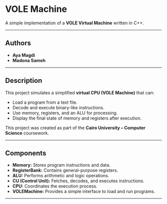 #  VOLE Machine

A simple implementation of a **VOLE Virtual Machine** written in C++.

---

##  Authors
- **Aya Magdi**
- **Madona Sameh**

---

##  Description
This project simulates a simplified **virtual CPU (VOLE Machine)** that can:
- Load a program from a text file.
- Decode and execute binary-like instructions.
- Use memory, registers, and an ALU for processing.
- Display the final state of memory and registers after execution.

This project was created as part of the **Cairo University – Computer Science** coursework.

---

##  Components
- **Memory:** Stores program instructions and data.  
- **RegisterBank:** Contains general-purpose registers.  
- **ALU:** Performs arithmetic and logic operations.  
- **CU (Control Unit):** Fetches, decodes, and executes instructions.  
- **CPU:** Coordinates the execution process.  
- **VOLEMachine:** Provides a simple interface to load and run programs.  

---
